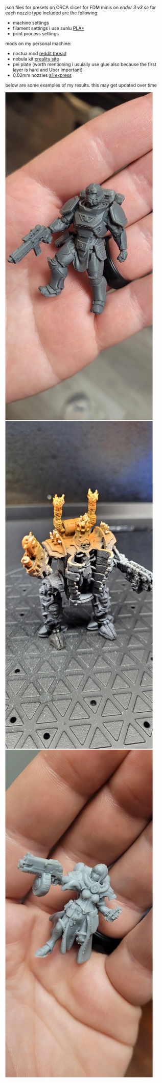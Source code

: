 json files for presets on ORCA slicer for FDM minis on *ender 3 v3 se* for each nozzle type included are the following:
- machine settings
- filament settings i use sunlu [PLA+](https://www.sunlu.com/collections/pla-plus-fliament) 
- print process settings

mods on my personal machine:
- noctua mod [reddit thread](https://www.reddit.com/r/Ender3V3SE/comments/1949xsc/creality_ender3_v3_se_fan_upgrade_replace_20mm/)
- nebula kit [creality site](https://store.creality.com/ca/products/creality-nebula-smart-kit?cfb=70fef914-abe3-4be9-80a4-ab93be5827f1&ifb=70fef914-abe3-4be9-80a4-ab93be5827f1&scm=search.v39.101.768.103.104&score=1&ssp=&spm=..search.search_1.1)
- pei plate (worth mentioning i usuially use glue also because the first layer is hard and Uber important)
- 0.02mm nozzles [ali express](https://www.aliexpress.com/item/1005006371262623.html?spm=a2g0o.productlist.main.3.6d6d4027fxn8Hv&algo_pvid=23bc3380-8871-4810-91a3-91f29ee4ee83&algo_exp_id=23bc3380-8871-4810-91a3-91f29ee4ee83-1&pdp_npi=4%40dis%21CAD%213.70%213.70%21%21%2118.49%2118.49%21%402101c5a417341491841717352ea1b9%2112000037099930963%21sea%21CA%210%21ABX&curPageLogUid=w4mj0fZ1PsLY&utparam-url=scene%3Asearch%7Cquery_from%3A)


below are some examples of my results. this may get updated over time

![img-0](./ender-halo-like.webp)
![img-1](./mini-slicer-settings-v0-h4aleegq9g6e1.webp)
![img-2](./mini-slicer-settings-v0-ujrazj7q9g6e1.webp)
